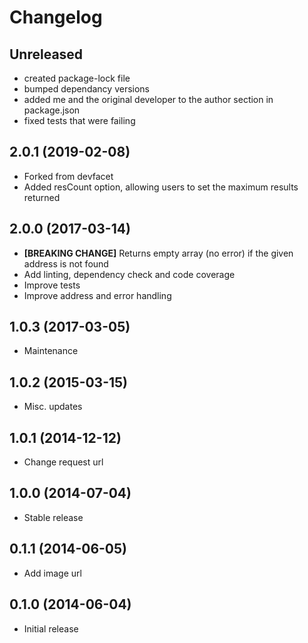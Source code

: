 # Changelog

## Unreleased

- created package-lock file
- bumped dependancy versions
- added me and the original developer to the author section in package.json
- fixed tests that were failing


## 2.0.1 (2019-02-08)

- Forked from devfacet
- Added resCount option, allowing users to set the maximum results returned

## 2.0.0 (2017-03-14)

- **[BREAKING CHANGE]** Returns empty array (no error) if the given address is not found
- Add linting, dependency check and code coverage
- Improve tests
- Improve address and error handling

## 1.0.3 (2017-03-05)

- Maintenance

## 1.0.2 (2015-03-15)

- Misc. updates

## 1.0.1 (2014-12-12)

- Change request url

## 1.0.0 (2014-07-04)

- Stable release

## 0.1.1 (2014-06-05)

- Add image url

## 0.1.0 (2014-06-04)

- Initial release
